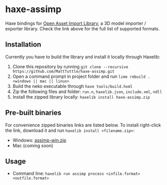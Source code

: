 haxe-assimp
===========

Haxe bindings for [Open Asset Import Library](http://assimp.sourceforge.net/), a 3D model importer / exporter library.
Check the link above for the full list of supported formats.

Installation
------------

Currently you have to build the library and install it locally through Haxelib:
1. Clone this repository by running `git clone --recursive https://github.com/MattTuttle/haxe-assimp.git`
2. Open a command prompt in project folder and run `lime rebuild . <windows || mac || linux>`
3. Build the neko executable through `haxe tools/build.hxml`
4. Zip the following files and folder: `run.n`, `haxelib.json`, `include.xml`, `ndll`
5. Install the zipped library locally: `haxelib install haxe-assimp.zip`

Pre-built binaries
------------------

For convenience zipped binaries links are listed below. To install right-click the link, download it and run `haxelib install <filename.zip>`:
* Windows: [assimp-win.zip](release/assimp-win.zip)
* Mac (coming soon)

Usage
-----

* Command line: `haxelib run assimp process <infile.format> <outfile.format>`